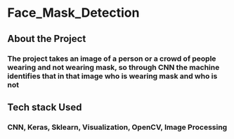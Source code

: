 # Face_Mask_Detection

## About the Project

### The project takes an image of a person or a crowd of people wearing and not wearing mask, so through CNN the machine identifies that in that image who is wearing mask and who is not

## Tech stack Used

### CNN, Keras, Sklearn, Visualization, OpenCV, Image Processing
